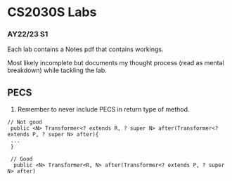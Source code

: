 # CS2030S Labs
 
### AY22/23 S1

Each lab contains a Notes pdf that contains workings.


Most likely incomplete but documents my thought process (read as mental breakdown) while tackling the lab.



## PECS
1. Remember to never include PECS in return type of method.
```
// Not good
 public <N> Transformer<? extends R, ? super N> after(Transformer<? extends P, ? super N> after){
 ...
 }
 
 // Good
  public <N> Transformer<R, N> after(Transformer<? extends P, ? super N> after)
```